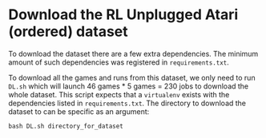 # Download the RL Unplugged Atari (ordered) dataset

To download the dataset there are a few extra dependencies. The minimum amount of such dependencies was registered in `requirements.txt`.

To download all the games and runs from this dataset, we only need to run `DL.sh` which will launch 46 games * 5 games = 230 jobs to download the whole dataset. 
This script expects that a `virtualenv` exists with the dependencies listed in `requirements.txt`. The directory to download the dataset to can be specific as an argument:

```
bash DL.sh directory_for_dataset
```
